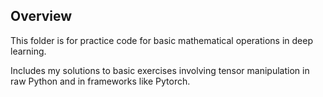 ## Overview
This folder is for practice code for basic mathematical operations in deep
learning.

Includes my solutions to basic exercises involving tensor manipulation in raw
Python and in frameworks like Pytorch.